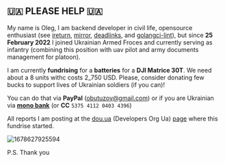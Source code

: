 ## 🇺🇦 PLEASE HELP 🇺🇦

My name is Oleg, I am backend developer in civil life, opensource enthusiast (see [ireturn](https://github.com/butuzov/ireturn), [mirror](https://github.com/butuzov/mirror), [deadlinks](https://github.com/butuzov/deadlinks), and [golangci-lint](https://github.com/golangci/golangci-lint)), but since **25 February 2022** I joined Ukrainian Armed Froces and currently serving as infantry (combining this position with uav pilot and army documents management for platoon).  

I am currently **fundrising** for a **batteries** for a **DJI Matrice 30T**. We need about a 8 units withc costs 2_750 USD. Please, consider donating few bucks to support lives of Ukrainian soldiers (if you can)!

You can do that via **PayPal** (obutuzov@gmail.com) or if you are Ukrainian via [**mono bank**](https://send.monobank.ua/jar/2VPBMTWDoV) (or **CC** `5375 4112 0403 4396`)

All reports I am posting at the [dou.ua](http://dou.ua/) (Developers Org Ua) [page](https://dou.ua/forums/topic/42510/) where this fundrise started.

![1678627925594](https://user-images.githubusercontent.com/651824/235880345-360d5b9e-5c18-4607-b3a1-b78f7a2d98e1.jpeg)

P.S.
Thank you
